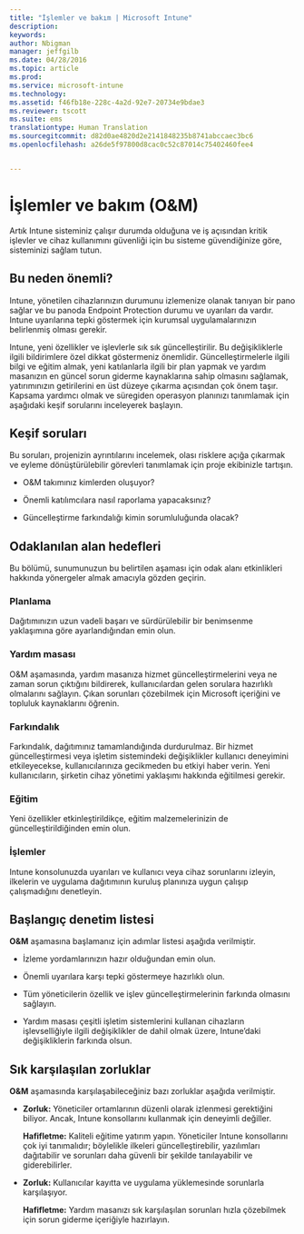 ```yaml
---
title: "İşlemler ve bakım | Microsoft Intune"
description: 
keywords: 
author: Nbigman
manager: jeffgilb
ms.date: 04/28/2016
ms.topic: article
ms.prod: 
ms.service: microsoft-intune
ms.technology: 
ms.assetid: f46fb18e-228c-4a2d-92e7-20734e9bdae3
ms.reviewer: tscott
ms.suite: ems
translationtype: Human Translation
ms.sourcegitcommit: d82d0ae4820d2e2141848235b8741abccaec3bc6
ms.openlocfilehash: a26de5f97800d8cac0c52c87014c75402460fee4


---
```


# İşlemler ve bakım (O&M)
Artık Intune sisteminiz çalışır durumda olduğuna ve iş açısından kritik işlevler ve cihaz kullanımını güvenliği için bu sisteme güvendiğinize göre, sisteminizi sağlam tutun.

## Bu neden önemli?
Intune, yönetilen cihazlarınızın durumunu izlemenize olanak tanıyan bir pano sağlar ve bu panoda Endpoint Protection durumu ve uyarıları da vardır. Intune uyarılarına tepki göstermek için kurumsal uygulamalarınızın belirlenmiş olması gerekir.

Intune, yeni özellikler ve işlevlerle sık sık güncelleştirilir. Bu değişikliklerle ilgili bildirimlere özel dikkat göstermeniz önemlidir.
Güncelleştirmelerle ilgili bilgi ve eğitim almak, yeni katılanlarla ilgili bir plan yapmak ve yardım masanızın en güncel sorun giderme kaynaklarına sahip olmasını sağlamak, yatırımınızın getirilerini en üst düzeye çıkarma açısından çok önem taşır.
Kapsama yardımcı olmak ve süregiden operasyon planınızı tanımlamak için aşağıdaki keşif sorularını inceleyerek başlayın.

## Keşif soruları
Bu soruları, projenizin ayrıntılarını incelemek, olası risklere açığa çıkarmak ve eyleme dönüştürülebilir görevleri tanımlamak için proje ekibinizle tartışın.

-   O&M takımınız kimlerden oluşuyor?

-   Önemli katılımcılara nasıl raporlama yapacaksınız?

-   Güncelleştirme farkındalığı kimin sorumluluğunda olacak?

## Odaklanılan alan hedefleri
Bu bölümü, sunumunuzun bu belirtilen aşaması için odak alanı etkinlikleri hakkında yönergeler almak amacıyla gözden geçirin.

### Planlama
Dağıtımınızın uzun vadeli başarı ve sürdürülebilir bir benimsenme yaklaşımına göre ayarlandığından emin olun.

### Yardım masası
O&M aşamasında, yardım masanıza hizmet güncelleştirmelerini veya ne zaman sorun çıktığını bildirerek, kullanıcılardan gelen sorulara hazırlıklı olmalarını sağlayın. Çıkan sorunları çözebilmek için Microsoft içeriğini ve topluluk kaynaklarını öğrenin.

### Farkındalık
Farkındalık, dağıtımınız tamamlandığında durdurulmaz. Bir hizmet güncelleştirmesi veya işletim sistemindeki değişiklikler kullanıcı deneyimini etkileyecekse, kullanıcılarınıza gecikmeden bu etkiyi haber verin. Yeni kullanıcıların, şirketin cihaz yönetimi yaklaşımı hakkında eğitilmesi gerekir.

### Eğitim
Yeni özellikler etkinleştirildikçe, eğitim malzemelerinizin de güncelleştirildiğinden emin olun.

### İşlemler
Intune konsolunuzda uyarıları ve kullanıcı veya cihaz sorunlarını izleyin, ilkelerin ve uygulama dağıtımının kuruluş planınıza uygun çalışıp çalışmadığını denetleyin.

## Başlangıç denetim listesi
**O&M** aşamasına başlamanız için adımlar listesi aşağıda verilmiştir.

-   İzleme yordamlarınızın hazır olduğundan emin olun.

-   Önemli uyarılara karşı tepki göstermeye hazırlıklı olun.

-   Tüm yöneticilerin özellik ve işlev güncelleştirmelerinin farkında olmasını sağlayın.

-   Yardım masası çeşitli işletim sistemlerini kullanan cihazların işlevselliğiyle ilgili değişiklikler de dahil olmak üzere, Intune’daki değişikliklerin farkında olsun.

## Sık karşılaşılan zorluklar
**O&M** aşamasında karşılaşabileceğiniz bazı zorluklar aşağıda verilmiştir.

-   **Zorluk:** Yöneticiler ortamlarının düzenli olarak izlenmesi gerektiğini biliyor. Ancak, Intune konsollarını kullanmak için deneyimli değiller.

    **Hafifletme:** Kaliteli eğitime yatırım yapın. Yöneticiler Intune konsollarını çok iyi tanımalıdır; böylelikle ilkeleri güncelleştirebilir, yazılımları dağıtabilir ve sorunları daha güvenli bir şekilde tanılayabilir ve giderebilirler.

-   **Zorluk:** Kullanıcılar kayıtta ve uygulama yüklemesinde sorunlarla karşılaşıyor.

    **Hafifletme:** Yardım masanızı sık karşılaşılan sorunları hızla çözebilmek için sorun giderme içeriğiyle hazırlayın.



<!--HONumber=Jun16_HO4-->


